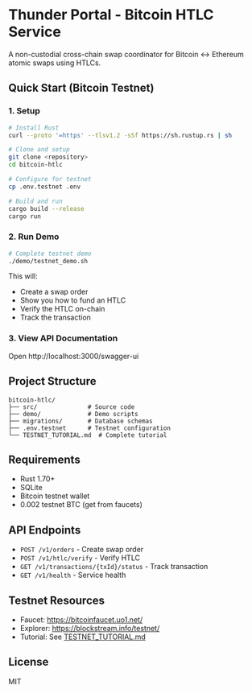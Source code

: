 # Thunder Portal - Bitcoin HTLC Service

A non-custodial cross-chain swap coordinator for Bitcoin ↔ Ethereum atomic swaps using HTLCs.

## Quick Start (Bitcoin Testnet)

### 1. Setup
```bash
# Install Rust
curl --proto '=https' --tlsv1.2 -sSf https://sh.rustup.rs | sh

# Clone and setup
git clone <repository>
cd bitcoin-htlc

# Configure for testnet
cp .env.testnet .env

# Build and run
cargo build --release
cargo run
```

### 2. Run Demo
```bash
# Complete testnet demo
./demo/testnet_demo.sh
```

This will:
- Create a swap order
- Show you how to fund an HTLC
- Verify the HTLC on-chain
- Track the transaction

### 3. View API Documentation
Open http://localhost:3000/swagger-ui

## Project Structure
```
bitcoin-htlc/
├── src/              # Source code
├── demo/             # Demo scripts
├── migrations/       # Database schemas
├── .env.testnet      # Testnet configuration
└── TESTNET_TUTORIAL.md  # Complete tutorial
```

## Requirements
- Rust 1.70+
- SQLite
- Bitcoin testnet wallet
- 0.002 testnet BTC (get from faucets)

## API Endpoints
- `POST /v1/orders` - Create swap order
- `POST /v1/htlc/verify` - Verify HTLC
- `GET /v1/transactions/{txId}/status` - Track transaction
- `GET /v1/health` - Service health

## Testnet Resources
- Faucet: https://bitcoinfaucet.uo1.net/
- Explorer: https://blockstream.info/testnet/
- Tutorial: See [TESTNET_TUTORIAL.md](TESTNET_TUTORIAL.md)

## License
MIT